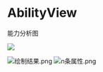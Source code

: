 # AbilityView
能力分析图

![](https://upload-images.jianshu.io/upload_images/9414344-ae6a0cfdc6d69185.jpg?imageMogr2/auto-orient/strip%7CimageView2/2/w/1240)

![绘制结果.png](https://upload-images.jianshu.io/upload_images/9414344-6c1faeb621299657.png?imageMogr2/auto-orient/strip%7CimageView2/2/w/1240)
![n条属性.png](https://upload-images.jianshu.io/upload_images/9414344-929d24e52ac90495.png?imageMogr2/auto-orient/strip%7CimageView2/2/w/1240)
